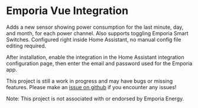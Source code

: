 # Emporia Vue Integration

Adds a new sensor showing power consumption for the last minute, day, and month, for each power channel. Also supports toggling Emporia Smart Switches. Configured right inside Home Assistant, no manual config file editing required.

After installation, enable the integration in the Home Assistant integration configuration page, then enter the email and password used for the Emporia app.

This project is still a work in progress and may have bugs or missing features. Please make an [issue on github](https://github.com/devi19841006/ha-emporia-vue/issues) if you encounter any issues!

Note: This project is not associated with or endorsed by Emporia Energy.
